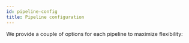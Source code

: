 ```yaml
---
id: pipeline-config
title: Pipeline configuration
---
```


We provide a couple of options for each pipeline to maximize flexibility:
